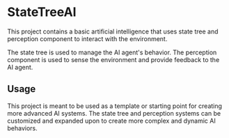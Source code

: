 # StateTreeAI
This project contains a basic artificial intelligence that uses state tree and perception component to interact with the environment.

The state tree is used to manage the AI agent's behavior. The perception component is used to sense the environment and provide feedback to the AI agent.

## Usage
This project is meant to be used as a template or starting point for creating more advanced AI systems. The state tree and perception systems can be customized and expanded upon to create more complex and dynamic AI behaviors.
